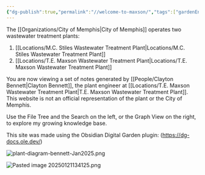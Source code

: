 ```yaml
---
{"dg-publish":true,"permalink":"//welcome-to-maxson/","tags":["gardenEntry"],"noteIcon":"","created":"2025-01-17T14:30:51.854-06:00"}
---
```


The [[Organizations/City of Memphis\|City of Memphis]] operates two wastewater treatment plants:
1) [[Locations/M.C. Stiles Wastewater Treatment Plant\|Locations/M.C. Stiles Wastewater Treatment Plant]]
2) [[Locations/T.E. Maxson Wastewater Treatment Plant\|Locations/T.E. Maxson Wastewater Treatment Plant]]

You are now viewing a set of notes generated by [[People/Clayton Bennett\|Clayton Bennett]], the plant engineer at [[Locations/T.E. Maxson Wastewater Treatment Plant\|T.E. Maxson Wastewater Treatment Plant]]. This website is not an official representation of the plant or the City of Memphis.

Use the File Tree and the Search on the left, or the Graph View on the right, to explore my growing knowledge base.

This site was made using the Obsidian Digital Garden plugin: (https://dg-docs.ole.dev/)


![plant-diagram-bennett-Jan2025.png](/img/user/plant-diagram-bennett-Jan2025.png)

![Pasted image 20250121134125.png](/img/user/Pasted%20image%2020250121134125.png)